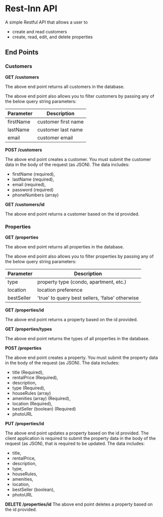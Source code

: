 # Rest-Inn API

A simple Restful API that allows a user to
* create and read customers
* create, read, edit, and delete properties

## End Points

### Customers

**GET /customers**

The above end point returns all customers in the database.

The above end point also allows you to filter customers by passing any of the below query string parameters:

| Parameter   | Description |
| ----------- | ----------- |
| firstName   | customer first name   |
| lastName    | customer last name    |
| email       | customer email        |

**POST /customers**

The above end point creates a customer. You must submit the customer data in the body of the request (as JSON). The data includes:
* firstName (required), 
* lastName (required), 
* email (required), 
* password (required)
* phoneNumbers (array)

**GET /customers/id**

The above end point returns a customer based on the id provided.

### Properties

**GET /properties**

The above end point returns all properties in the database.

The above end point also allows you to filter properties by passing any of the below query string parameters:

| Parameter   | Description |
| ----------- | ----------- |
| type   | property type (condo, apartment, etc.)   |
| location    | location preference  |
| bestSeller       | 'true' to query best sellers, 'false' otherwise   |

**GET /properties/id**

The above end point returns a property based on the id provided.

**GET /properties/types**

The above end point returns the types of all properties in the database.

**POST /properties**

The above end point creates a property. You must submit the property data in the body of the request (as JSON). The data includes:
* title (Required), 
* rentalPrice (Required), 
* description, 
* type (Required),
* houseRules (array) 
* amenities (array) (Required),
* location (Required),
* bestSeller (boolean) (Required)
* photoURL

**PUT /properties/id**

The above end point updates a property based on the id provided. The client application is required to submit the property data in the body of the request (as JSON), that is required to be updated. The data includes: 
* title, 
* rentalPrice, 
* description, 
* type,
* houseRules, 
* amenities,
* location,
* bestSeller (boolean),
* photoURL

**DELETE /properties/id**
The above end point deletes a property based on the id provided.